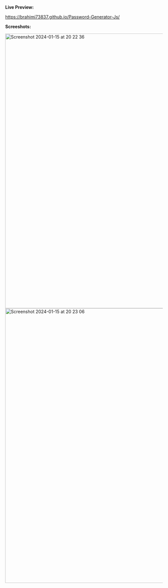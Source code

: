 **Live Preview:** 

https://brahimi73837.github.io/Password-Generator-Js/


**Screeshots:**




<img width="879" alt="Screenshot 2024-01-15 at 20 22 36" src="https://github.com/brahimi73837/Password-Generator-Js/assets/147160890/caa748b0-e889-45cd-9ff6-ce2cc9078d36">





<img width="879" alt="Screenshot 2024-01-15 at 20 23 06" src="https://github.com/brahimi73837/Password-Generator-Js/assets/147160890/acb146f5-b3ab-4efb-a30c-4a2cd68aa921">
